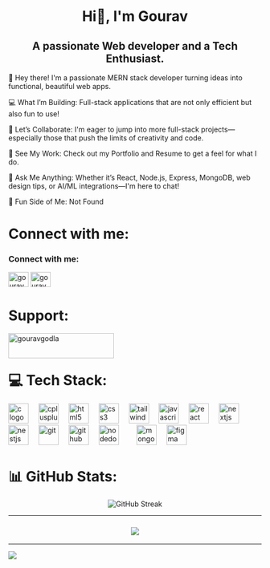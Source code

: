 <h1 align="center"> 
  Hi👋, I'm Gourav
</h1>


<h2 align="center">
  A passionate Web developer and a Tech Enthusiast.</h2>
<align="left">
  
 👋 Hey there! I'm a passionate MERN stack developer turning ideas into functional, beautiful web apps.

💻 What I’m Building:
Full-stack applications that are not only efficient but also fun to use!

🤝 Let’s Collaborate:
I'm eager to jump into more full-stack projects—especially those that push the limits of creativity and code.

🔗 See My Work:
Check out my Portfolio and Resume to get a feel for what I do.

💬 Ask Me Anything:
Whether it’s React, Node.js, Express, MongoDB, web design tips, or AI/ML integrations—I'm here to chat!

🧠 Fun Side of Me:
Not Found


# Connect with me:
<h3 align="left">Connect with me:</h3>
<p align="left">
<a href="https://twitter.com/gouravgodla" target="blank"><img align="center" src="https://raw.githubusercontent.com/rahuldkjain/github-profile-readme-generator/master/src/images/icons/Social/twitter.svg" alt="gouravgodla" height="30" width="40" /></a>
<a href="https://linkedin.com/in/gouravgodla" target="blank"><img align="center" src="https://raw.githubusercontent.com/rahuldkjain/github-profile-readme-generator/master/src/images/icons/Social/linked-in-alt.svg" alt="gouravgodla" height="30" width="40" /></a>
</p>


</p>


# Support:
<p><a href="https://www.buymeacoffee.com/gouravgodla"> <img align="left" src="https://cdn.buymeacoffee.com/buttons/v2/default-yellow.png" height="50" width="210" alt="gouravgodla" /></a></p><br><br>



 
 # 💻 Tech Stack:
  <div align="left">
  <img src="https://cdn.jsdelivr.net/gh/devicons/devicon/icons/c/c-original.svg" height="40" alt="c logo"  />
  <img width="12" />
  <img src="https://cdn.jsdelivr.net/gh/devicons/devicon/icons/cplusplus/cplusplus-original.svg" height="40" alt="cplusplus logo"  />
  <img width="12" />
  <img src="https://cdn.simpleicons.org/html5/E34F26" height="40" alt="html5 logo"  />
  <img width="12" />
  <img src="https://cdn.simpleicons.org/css3/1572B6" height="40" alt="css3 logo"  />
  <img width="12" />
  <img src="https://cdn.simpleicons.org/tailwindcss/06B6D4" height="40" alt="tailwindcss"  />
  <img width="12" />
  <img src="https://cdn.jsdelivr.net/gh/devicons/devicon/icons/javascript/javascript-original.svg" height="40" alt="javascript logo"  />
  <img width="12" />
  <img src="https://cdn.simpleicons.org/react/61DAFB" height="40" alt="react"  />
  <img width="12" />
  <img src="https://cdn.simpleicons.org/nextdotjs/000000" height="40" alt="nextjs"  />
  <img width="12" />
  <img src="https://cdn.simpleicons.org/nestjs/E0234E" height="40" alt="nestjs"  />
  <img width="12" />
  <img src="https://cdn.simpleicons.org/git/F05032" height="40" alt="git"  />
  <img width="12" />
  <img src="https://cdn.simpleicons.org/github/181717" height="40" alt="github"  />
  <img width="12" />
  <img src="https://cdn.simpleicons.org/nodedotjs/5FA04E" height="40" alt="nodedotjs"  />
  <img width="12" />
  <img width="12" />
  <img src="https://cdn.simpleicons.org/mongodb/47A248" height="40" alt="mongodb"  />
  <img width="12" />
  <img src="https://cdn.simpleicons.org/figma/F24E1E" height="40" alt="figma"  />
</div>




 # 📊 GitHub Stats:
 
  <div align="center">
    
<a><img src="https://streak-stats.demolab.com?user=gouravgodla&theme=dark&hide_border=true" alt="GitHub Streak" /></a> 

</div>




<hr/>
<h3 align="center">
    <img src="https://readme-typing-svg.herokuapp.com/?font=Righteous&size=25&center=true&vCenter=true&width=500&height=70&duration=4000&lines=Thanks+for+visiting!+✌️;+Shoot+me+a+message+on+Linkedin!;I'm+always+down+to+collab+:)">
</h3>

---
[![](https://visitcount.itsvg.in/api?id=gouravgodla&icon=0&color=0)](https://visitcount.itsvg.in)

